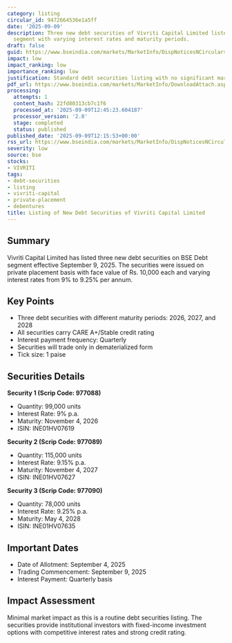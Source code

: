 ```yaml
---
category: listing
circular_id: 9472664536e1a5ff
date: '2025-09-09'
description: Three new debt securities of Vivriti Capital Limited listed on BSE Debt
  segment with varying interest rates and maturity periods.
draft: false
guid: https://www.bseindia.com/markets/MarketInfo/DispNoticesNCirculars.aspx?Noticeid={59368159-B251-448B-883E-3A32A4406B6D}&noticeno=20250909-43&dt=09/09/2025&icount=43&totcount=57&flag=0
impact: low
impact_ranking: low
importance_ranking: low
justification: Standard debt securities listing with no significant market impact
pdf_url: https://www.bseindia.com/markets/MarketInfo/DownloadAttach.aspx?id=20250909-43&attachedId=
processing:
  attempts: 1
  content_hash: 22fd80313cb7c1f6
  processed_at: '2025-09-09T12:45:23.604187'
  processor_version: '2.0'
  stage: completed
  status: published
published_date: '2025-09-09T12:15:53+00:00'
rss_url: https://www.bseindia.com/markets/MarketInfo/DispNoticesNCirculars.aspx?Noticeid={59368159-B251-448B-883E-3A32A4406B6D}&noticeno=20250909-43&dt=09/09/2025&icount=43&totcount=57&flag=0
severity: low
source: bse
stocks:
- VIVRITI
tags:
- debt-securities
- listing
- vivriti-capital
- private-placement
- debentures
title: Listing of New Debt Securities of Vivriti Capital Limited
---
```


## Summary

Vivriti Capital Limited has listed three new debt securities on BSE Debt segment effective September 9, 2025. The securities were issued on private placement basis with face value of Rs. 10,000 each and varying interest rates from 9% to 9.25% per annum.

## Key Points

- Three debt securities with different maturity periods: 2026, 2027, and 2028
- All securities carry CARE A+/Stable credit rating
- Interest payment frequency: Quarterly
- Securities will trade only in dematerialized form
- Tick size: 1 paise

## Securities Details

**Security 1 (Scrip Code: 977088)**
- Quantity: 99,000 units
- Interest Rate: 9% p.a.
- Maturity: November 4, 2026
- ISIN: INE01HV07619

**Security 2 (Scrip Code: 977089)**
- Quantity: 115,000 units
- Interest Rate: 9.15% p.a.
- Maturity: November 4, 2027
- ISIN: INE01HV07627

**Security 3 (Scrip Code: 977090)**
- Quantity: 78,000 units
- Interest Rate: 9.25% p.a.
- Maturity: May 4, 2028
- ISIN: INE01HV07635

## Important Dates

- Date of Allotment: September 4, 2025
- Trading Commencement: September 9, 2025
- Interest Payment: Quarterly basis

## Impact Assessment

Minimal market impact as this is a routine debt securities listing. The securities provide institutional investors with fixed-income investment options with competitive interest rates and strong credit rating.